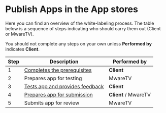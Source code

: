 # Publish Apps in the App stores

Here you can find an overview of the white-labeling process. The table below is a sequence of steps indicating who should carry them out (Client or MwareTV).

You should not complete any steps on your own unless **Performed by** indicates **Client**.

| Step | Description                                                                                    | Performed by         |
| ---- | ---------------------------------------------------------------------------------------------- | -------------------- |
| 1    | [Completes the prerequisites](https://mwaretv.atlassian.net/wiki/spaces/TM/pages/46891066)     | **Client**           |
| 2    | Prepares app for testing                                                                       | MwareTV              |
| 3    | [Tests app and provides feedback](https://mwaretv.atlassian.net/wiki/spaces/TM/pages/46628935) | **Client**           |
| 4    | [Prepares app for submission](https://mwaretv.atlassian.net/wiki/spaces/TM/pages/46923936)     | **Client** / MwareTV |
| 5    | Submits app for review                                                                         | MwareTV              |
